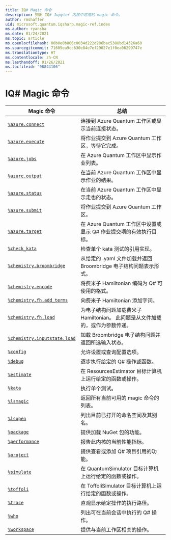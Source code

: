 ```yaml
---
title: IQ# Magic 命令
description: 列出 IQ# Jupyter 内核中可用的 magic 命令。
author: rmshaffer
uid: microsoft.quantum.iqsharp.magic-ref.index
ms.author: ryansha
ms.date: 01/24/2021
ms.topic: article
ms.openlocfilehash: 00b0e0b806c0034d222d286bac5388bd14326a60
ms.sourcegitcommit: 71605ea9cc630e84e7ef29027e1f0ea06299747e
ms.translationtype: HT
ms.contentlocale: zh-CN
ms.lasthandoff: 01/26/2021
ms.locfileid: "98844106"
---
```

# <a name="iq-magic-commands"></a>IQ# Magic 命令
| Magic 命令 | 总结 |
|---------------|---------|
| [`%azure.connect`](xref:microsoft.quantum.iqsharp.magic-ref.azure.connect) | 连接到 Azure Quantum 工作区或显示当前连接状态。 |
| [`%azure.execute`](xref:microsoft.quantum.iqsharp.magic-ref.azure.execute) | 将作业提交到 Azure Quantum 工作区，等待它完成。 |
| [`%azure.jobs`](xref:microsoft.quantum.iqsharp.magic-ref.azure.jobs) | 在 Azure Quantum 工作区中显示作业列表。 |
| [`%azure.output`](xref:microsoft.quantum.iqsharp.magic-ref.azure.output) | 在当前 Azure Quantum 工作区中显示作业的结果。 |
| [`%azure.status`](xref:microsoft.quantum.iqsharp.magic-ref.azure.status) | 在当前 Azure Quantum 工作区中显示走也的状态。 |
| [`%azure.submit`](xref:microsoft.quantum.iqsharp.magic-ref.azure.submit) | 将作业提交到 Azure Quantum 工作区。 |
| [`%azure.target`](xref:microsoft.quantum.iqsharp.magic-ref.azure.target) | 在 Azure Quantum 工作区中设置或显示 Q# 作业提交项的有效执行目标。 |
| [`%check_kata`](xref:microsoft.quantum.iqsharp.magic-ref.check_kata) | 检查单个 kata 测试的引用实现。 |
| [`%chemistry.broombridge`](xref:microsoft.quantum.iqsharp.magic-ref.chemistry.broombridge) | 从给定的 .yaml 文件加载并返回 Broombridge 电子结构问题表示形式。 |
| [`%chemistry.encode`](xref:microsoft.quantum.iqsharp.magic-ref.chemistry.encode) | 将费米子 Hamiltonian 编码为 Q# 可使用的格式。 |
| [`%chemistry.fh.add_terms`](xref:microsoft.quantum.iqsharp.magic-ref.chemistry.fh.add_terms) | 向费米子 Hamiltonian 添加字词。 |
| [`%chemistry.fh.load`](xref:microsoft.quantum.iqsharp.magic-ref.chemistry.fh.load) | 为电子结构问题加载费米子 Hamiltonian。 此问题是从文件加载的，或作为参数传递。 |
| [`%chemistry.inputstate.load`](xref:microsoft.quantum.iqsharp.magic-ref.chemistry.inputstate.load) | 加载 Broombridge 电子结构问题并返回所选输入状态。 |
| [`%config`](xref:microsoft.quantum.iqsharp.magic-ref.config) | 允许设置或查询配置选项。 |
| [`%debug`](xref:microsoft.quantum.iqsharp.magic-ref.debug) | 逐步执行给定的 Q# 操作或函数。 |
| [`%estimate`](xref:microsoft.quantum.iqsharp.magic-ref.estimate) | 在 ResourcesEstimator 目标计算机上运行给定的函数或操作。 |
| [`%kata`](xref:microsoft.quantum.iqsharp.magic-ref.kata) | 执行单个测试。 |
| [`%lsmagic`](xref:microsoft.quantum.iqsharp.magic-ref.lsmagic) | 返回所有当前可用的 magic 命令的列表。 |
| [`%lsopen`](xref:microsoft.quantum.iqsharp.magic-ref.lsopen) | 列出目前已打开的命名空间及其别名。 |
| [`%package`](xref:microsoft.quantum.iqsharp.magic-ref.package) | 提供加载 NuGet 包的功能。 |
| [`%performance`](xref:microsoft.quantum.iqsharp.magic-ref.performance) | 报告此内核的当前性能指标。 |
| [`%project`](xref:microsoft.quantum.iqsharp.magic-ref.project) | 提供查看或添加 Q# 项目引用的功能。 |
| [`%simulate`](xref:microsoft.quantum.iqsharp.magic-ref.simulate) | 在 QuantumSimulator 目标计算机上运行给定的函数或操作。 |
| [`%toffoli`](xref:microsoft.quantum.iqsharp.magic-ref.toffoli) | 在 ToffoliSimulator 目标计算机上运行给定的函数或操作。 |
| [`%trace`](xref:microsoft.quantum.iqsharp.magic-ref.trace) | 直观显示给定操作的执行路径。 |
| [`%who`](xref:microsoft.quantum.iqsharp.magic-ref.who) | 列出可在当前会话中执行的 Q# 操作。 |
| [`%workspace`](xref:microsoft.quantum.iqsharp.magic-ref.workspace) | 提供与当前工作区相关的操作。 |
